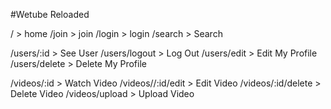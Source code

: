 #Wetube Reloaded

/ > home
/join > join
/login > login
/search > Search

/users/:id > See User
/users/logout > Log Out
/users/edit > Edit My Profile
/users/delete > Delete My Profile

/videos/:id > Watch Video
/videos//:id/edit > Edit Video
/videos/:id/delete > Delete Video
/videos/upload > Upload Video




